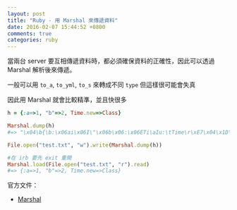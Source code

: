 ```yaml
---
layout: post
title: "Ruby - 用 Marshal 來傳遞資料"
date: 2016-02-07 15:44:52 +0800
comments: true
categories: ruby
---
```


當兩台 server 要互相傳遞資料時，都必須確保資料的正確性，因此可以透過 Marshal 解析後來傳遞。

<!-- more -->

一般可以用 `to_a`, `to_yml`, `to_s` 來轉成不同 `type`
但這樣很可能會失真

因此用 Marshal 就會比較精準，並且快很多

```ruby
h = {:a=>1, "b"=>2, Time.new=>Class}

Marshal.dump(h)
#=> "\x04\b{\b:\x06ai\x06I\"\x06b\x06:\x06ETi\aIu:\tTime\r\xE7\x04\x1D\x80r\xB6D\xC0\a:\voffseti\x02\x80p:\tzoneI\"\bCST\x06;\x06Fc\nClass"

File.open("test.txt", "w").write(Marshal.dump(h))

#在 irb 要先 exit 重開
Marshal.load(File.open("test.txt", "r").read)
#=> {:a=>1, "b"=>2, Time.new=>Class}
```

官方文件：

* [Marshal](http://ruby-doc.org/core-2.2.0/Marshal.html)
